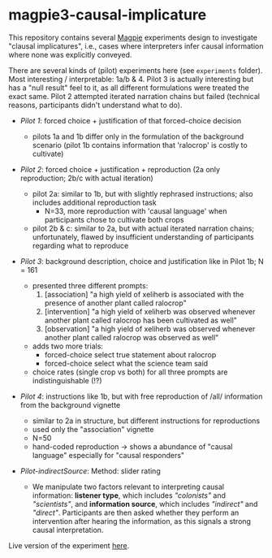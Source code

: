 # magpie3-causal-implicature

This repository contains several [Magpie](https://magpie-experiments.org/) experiments design to investigate "clausal implicatures", i.e., cases where interpreters infer causal information where none was explicitly conveyed.

There are several kinds of (pilot) experiments here (see `experiments` folder).
Most interesting / interpretable: 1a/b & 4.
Pilot 3 is actually interesting but has a "null result" feel to it, as all different formulations were treated the exact same.
Pilot 2 attempted iterated narration chains but failed (technical reasons, participants didn't understand what to do).

- *Pilot 1*: forced choice + justification of that forced-choice decision
  + pilots 1a and 1b differ only in the formulation of the background scenario (pilot 1b contains information that 'ralocrop' is costly to cultivate)
- *Pilot 2*: forced choice + justification + reproduction (2a only reproduction; 2b/c with actual iteration)
  + pilot 2a: similar to 1b, but with slightly rephrased instructions; also includes additional reproduction task
    - N=33, more reproduction with 'causal language' when participants chose to cultivate both crops
  + pilot 2b & c: similar to 2a, but with actual iterated narration chains; unfortunately, flawed by insufficient understanding of participants regarding what to reproduce
- *Pilot 3*: background description, choice and justification like in Pilot 1b; N = 161
  + presented three different prompts:
    1. [association]  "a high yield of xeliherb is associated with the presence of another plant called ralocrop"
    2. [intervention] "a high yield of xeliherb was observed whenever another plant called ralocrop has been cultivated as well"
    3. [observation]  "a high yield of xeliherb was observed whenever another plant called ralocrop was observed as well"
  + adds two more trials:
    - forced-choice select true statement about ralocrop
    - forced-choice select what the science team said
  + choice rates (single crop vs both) for all three prompts are indistinguishable (!?)
- *Pilot 4*: instructions like 1b, but with free reproduction of /all/ information from the background vignette
  + similar to 2a in structure, but different instructions for reproductions
  + used only the "association" vignette
  + N=50
  + hand-coded reproduction -> shows a abundance of "causal language" especially for "causal responders"
- *Pilot-indirectSource*: Method: slider rating

    + We manipulate two factors relevant to interpreting causal information: **listener type**, which includes *"colonists"* and *"scientists"*, and **information source**, which includes *"indirect"* and *"direct"*. Participants are then asked whether they perform an intervention after hearing the information, as this signals a strong causal interpretation​.

Live version of the experiment [here](https://magpie-ea.github.io/magpie3-causal-implicature/).